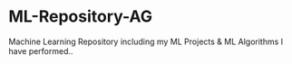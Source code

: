 # ML-Repository-AG
Machine Learning Repository including my ML Projects &amp; ML Algorithms I have performed..
